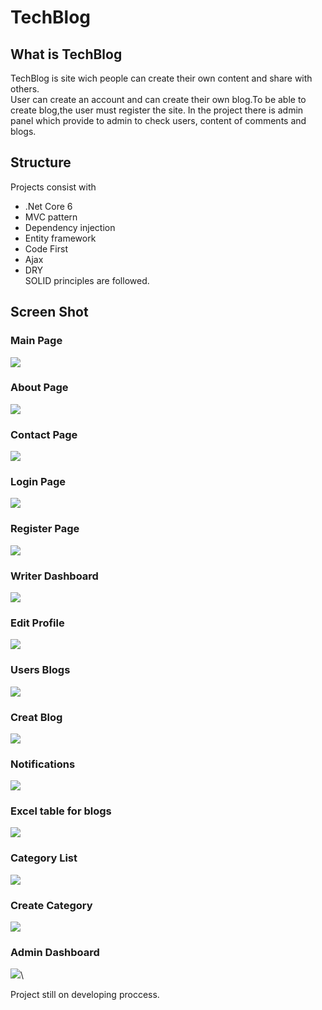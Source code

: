 # TechBlog

## What is TechBlog
 TechBlog is site wich people can create their own content and share with others.\
User can create an account and can create their own blog.To be able to create blog,the user must register the site.
In the project there is admin panel which provide to admin to check users, content of comments and blogs. 

## Structure 
 Projects consist with 
 - .Net Core 6 
 - MVC pattern
 - Dependency injection
 - Entity framework
 - Code First
 - Ajax
 - DRY\
 SOLID principles are followed.  
 
 ## Screen Shot
 ### Main Page
![](https://github.com/razorbyemre/TechBlog/blob/master/pics%20for%20git/1.png)

 ### About Page
![](https://github.com/razorbyemre/TechBlog/blob/master/pics%20for%20git/2.png)

### Contact Page
![](https://github.com/razorbyemre/TechBlog/blob/master/pics%20for%20git/3.png)

### Login Page
![](https://github.com/razorbyemre/TechBlog/blob/master/pics%20for%20git/4.png)

### Register Page
![](https://github.com/razorbyemre/TechBlog/blob/master/pics%20for%20git/5.png)

### Writer Dashboard
![](https://github.com/razorbyemre/TechBlog/blob/master/pics%20for%20git/6.png)

### Edit Profile
![](https://github.com/razorbyemre/TechBlog/blob/master/pics%20for%20git/7.png)

### Users Blogs
![](https://github.com/razorbyemre/TechBlog/blob/master/pics%20for%20git/8.png)

### Creat Blog
![](https://github.com/razorbyemre/TechBlog/blob/master/pics%20for%20git/9.png)

### Notifications 
![](https://github.com/razorbyemre/TechBlog/blob/master/pics%20for%20git/10.png)

### Excel table for blogs
![](https://github.com/razorbyemre/TechBlog/blob/master/pics%20for%20git/11.png)

### Category List
![](https://github.com/razorbyemre/TechBlog/blob/master/pics%20for%20git/12.png)

### Create Category
![](https://github.com/razorbyemre/TechBlog/blob/master/pics%20for%20git/13.png)

### Admin Dashboard
![](https://github.com/razorbyemre/TechBlog/blob/master/pics%20for%20git/14.png)\

Project still on developing proccess.



